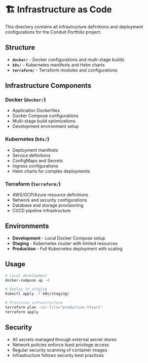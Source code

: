 # 🏗️ Infrastructure as Code

This directory contains all infrastructure definitions and deployment configurations for the Conduit Portfolio project.

## Structure

- **`docker/`** - Docker configurations and multi-stage builds
- **`k8s/`** - Kubernetes manifests and Helm charts
- **`terraform/`** - Terraform modules and configurations

## Infrastructure Components

### Docker (`docker/`)
- Application Dockerfiles
- Docker Compose configurations
- Multi-stage build optimizations
- Development environment setup

### Kubernetes (`k8s/`)
- Deployment manifests
- Service definitions
- ConfigMaps and Secrets
- Ingress configurations
- Helm charts for complex deployments

### Terraform (`terraform/`)
- AWS/GCP/Azure resource definitions
- Network and security configurations
- Database and storage provisioning
- CI/CD pipeline infrastructure

## Environments

- **Development** - Local Docker Compose setup
- **Staging** - Kubernetes cluster with limited resources
- **Production** - Full Kubernetes deployment with scaling

## Usage

```bash
# Local development
docker-compose up -d

# Deploy to staging
kubectl apply -f k8s/staging/

# Provision infrastructure
terraform plan -var-file="production.tfvars"
terraform apply
```

## Security

- All secrets managed through external secret stores
- Network policies enforce least privilege access
- Regular security scanning of container images
- Infrastructure follows security best practices 